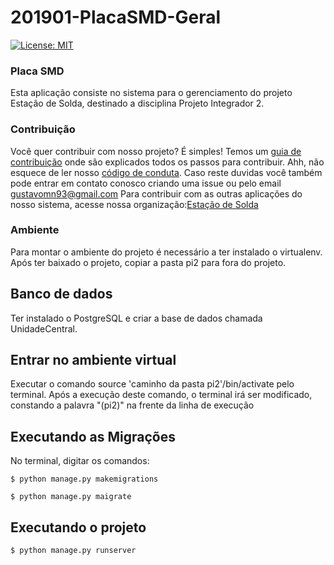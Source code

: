 # 201901-PlacaSMD-Geral
[![License: MIT](https://img.shields.io/badge/License-MIT-yellow.svg)](https://opensource.org/licenses/MIT)

### Placa SMD

Esta aplicação consiste no sistema para o gerenciamento do projeto Estação de Solda, destinado a disciplina Projeto Integrador 2. 

### Contribuição
Você quer contribuir com nosso projeto? É simples! Temos um [guia de contribuição](CONTRIBUTING.md) onde são explicados todos os passos para contribuir. Ahh, não esquece de ler nosso [código de conduta](CODE_OF_CONDUCT.md).
Caso reste duvidas você também pode entrar em contato conosco criando uma issue ou pelo email gustavomn93@gmail.com
Para contribuir com as outras aplicações do nosso sistema, acesse nossa organização:[Estação de Solda](https://github.com/pi2-2019)

### Ambiente

Para montar o ambiente do projeto é necessário a ter instalado o virtualenv. 
Após ter baixado o projeto, copiar a pasta pi2 para fora do projeto.

## Banco de dados

Ter instalado o PostgreSQL e criar a base de dados chamada UnidadeCentral.

## Entrar no ambiente virtual

Executar o comando source 'caminho da pasta pi2'/bin/activate pelo terminal. 
Após a execução deste comando, o terminal irá ser modificado, constando a palavra "(pi2)" na frente da linha de execução

## Executando as Migrações

No terminal, digitar os comandos: 

```
$ python manage.py makemigrations
```

```
$ python manage.py maigrate
```

## Executando o projeto

```
$ python manage.py runserver
```

 
